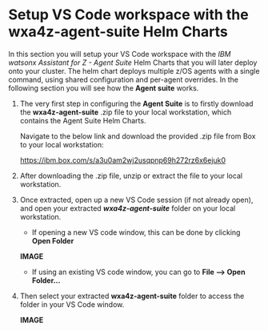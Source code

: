 # Setup VS Code workspace with the **wxa4z-agent-suite** Helm Charts

In this section you will setup your VS Code workspace with the *IBM watsonx Assistant for Z - Agent Suite* Helm Charts that you will later deploy onto your cluster. The helm chart deploys multiple z/OS agents with a single command, using shared configuration and per-agent overrides. In the following section you will see how the **Agent suite** works.

1. The very first step in configuring the **Agent Suite** is to firstly download the **wxa4z-agent-suite** .zip file to your local workstation, which contains the Agent Suite Helm Charts.

    Navigate to the below link and download the provided .zip file from Box to your local workstation:
    
    https://ibm.box.com/s/a3u0am2wj2usqpnp69h272rz6x6ejuk0

2. After downloading the .zip file, unzip or extract the file to your local workstation.

3. Once extracted, open up a new VS Code session (if not already open), and open your extracted ***wxa4z-agent-suite*** folder on your local workstation.
   
    * If opening a new VS code window, this can be done by clicking **Open Folder**
    
    **IMAGE**

    * If using an existing VS code window, you can go to **File --> Open Folder...**

4. Then select your extracted **wxa4z-agent-suite** folder to access the folder in your VS Code window.

    **IMAGE**


    